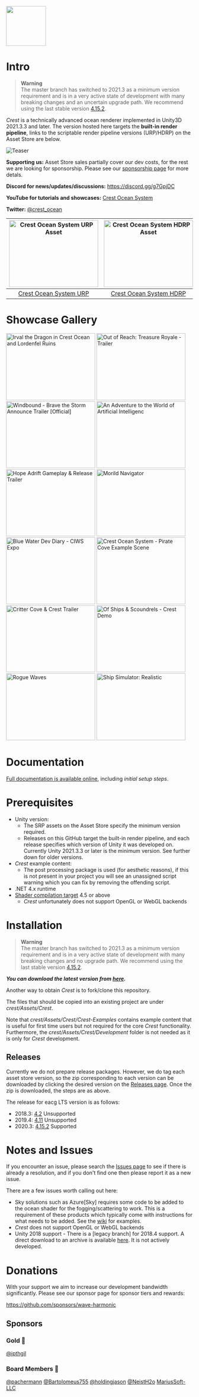 
<img src="https://raw.githubusercontent.com/wave-harmonic/crest/master/logo/crest-oceanrender-logomark128.png" width="107">

# Intro

> **Warning**
> <br> The master branch has switched to 2021.3 as a minimum version requirement and is in a very active state of development with many breaking changes and an uncertain upgrade path. We recommend using the last stable version [4.15.2](https://github.com/wave-harmonic/crest/releases/tag/4.15.2).

*Crest* is a technically advanced ocean renderer implemented in Unity3D 2021.3.3 and later.
The version hosted here targets the **built-in render pipeline**, links to the scriptable render pipeline versions (URP/HDRP) on the Asset Store are below.

![Teaser](https://raw.githubusercontent.com/wave-harmonic/crest/master/img/teaser5.png)

**Supporting us:** Asset Store sales partially cover our dev costs, for the rest we are looking for sponsorship. Please see our [sponsorship page](https://github.com/sponsors/wave-harmonic) for more detals.

**Discord for news/updates/discussions:** https://discord.gg/g7GpjDC

**YouTube for tutorials and showcases:** [Crest Ocean System](https://www.youtube.com/channel/UC7_ZKKCXZmH64rRZqe-C0WA)

**Twitter:** [@crest_ocean](https://twitter.com/@crest_ocean)

|<a href="https://assetstore.unity.com/packages/tools/particles-effects/crest-ocean-system-urp-141674" target="_blank"><img src="https://assetstorev1-prd-cdn.unity3d.com/key-image/ae4a1e07-c6f1-4b2e-b1c3-9f2065d43515.jpg" alt="Crest Ocean System URP Asset" width="240" height="180"/></a>|<a href="https://assetstore.unity.com/packages/tools/particles-effects/crest-ocean-system-urp-141674" target="_blank"><img src="https://assetstorev1-prd-cdn.unity3d.com/key-image/68d1442e-488d-4ae9-8ec4-a7e3ff913788.jpg" alt="Crest Ocean System HDRP Asset" width="240" height="180"/></a>|
:-:|:-:|
[Crest Ocean System URP](https://assetstore.unity.com/packages/tools/particles-effects/crest-ocean-system-urp-141674?aid=1011lic2K)|[Crest Ocean System HDRP](https://assetstore.unity.com/packages/tools/particles-effects/crest-ocean-system-hdrp-164158?aid=1011lic2K)

# Showcase Gallery

<a href="https://www.youtube.com/watch?feature=player_embedded&v=aZScNG8-H2U" target="_blank"><img src="https://img.youtube.com/vi/aZScNG8-H2U/0.jpg" alt="Irval the Dragon in Crest Ocean and Lordenfel Ruins" width="240" height="180" /></a>
<a href="https://www.youtube.com/watch?feature=player_embedded&v=_Rq5dfZfQ1k" target="_blank"><img src="https://img.youtube.com/vi/_Rq5dfZfQ1k/0.jpg" alt="Out of Reach: Treasure Royale - Trailer" width="240" height="180" /></a>
<a href="https://www.youtube.com/watch?feature=player_embedded&v=70voKq6cdKQ" target="_blank"><img src="https://img.youtube.com/vi/70voKq6cdKQ/0.jpg" alt="Windbound - Brave the Storm Announce Trailer [Official]" width="240" height="180" /></a>
<a href="https://www.youtube.com/watch?feature=player_embedded&v=ZmKto87To-0" target="_blank"><img src="https://img.youtube.com/vi/ZmKto87To-0/0.jpg" alt="An Adventure to the World of Artificial Intelligenc" width="240" height="180" /></a>
<a href="https://www.youtube.com/watch?feature=player_embedded&v=nsQJ5IJVHVw" target="_blank"><img src="https://img.youtube.com/vi/nsQJ5IJVHVw/0.jpg" alt="Hope Adrift Gameplay & Release Trailer" width="240" height="180" /></a>
<a href="https://www.youtube.com/watch?feature=player_embedded&v=Qfy5P4Zygvs" target="_blank"><img src="https://img.youtube.com/vi/Qfy5P4Zygvs/0.jpg" alt="Morild Navigator" width="240" height="180" /></a>
<a href="https://www.youtube.com/watch?feature=player_embedded&v=LNIQ6RF5lrw" target="_blank"><img src="https://img.youtube.com/vi/LNIQ6RF5lrw/0.jpg" alt="Blue Water Dev Diary - CIWS Expo" width="240" height="180" /></a>
<a href="https://www.youtube.com/watch?feature=player_embedded&v=3i6VpdKw2Q0" target="_blank"><img src="https://img.youtube.com/vi/3i6VpdKw2Q0/0.jpg" alt="Crest Ocean System - Pirate Cove Example Scene" width="240" height="180" /></a>
<a href="https://www.youtube.com/watch?feature=player_embedded&v=m2ZojyD4PZc" target="_blank"><img src="https://img.youtube.com/vi/m2ZojyD4PZc/0.jpg" alt="Critter Cove & Crest Trailer" width="240" height="180" /></a>
<a href="https://www.youtube.com/watch?feature=player_embedded&v=zCeK_Kdxqa0" target="_blank"><img src="https://img.youtube.com/vi/zCeK_Kdxqa0/0.jpg" alt="Of Ships & Scoundrels - Crest Demo" width="240" height="180" /></a>
<a href="https://www.youtube.com/watch?feature=player_embedded&v=HVlJa2J0wSc" target="_blank"><img src="https://img.youtube.com/vi/HVlJa2J0wSc/0.jpg" alt="Rogue Waves" width="240" height="180" /></a>
<a href="https://www.youtube.com/watch?feature=player_embedded&v=SG4OTpVO9_E" target="_blank"><img src="https://img.youtube.com/vi/SG4OTpVO9_E/0.jpg" alt="Ship Simulator: Realistic" width="240" height="180" /></a>

# Documentation

[Full documentation is available online](https://crest.readthedocs.io/en/latest), including *initial setup steps*.

# Prerequisites

* Unity version:
  * The SRP assets on the Asset Store specify the minimum version required.
  * Releases on this GitHub target the built-in render pipeline, and each release specifies which version of Unity it was developed on. Currently Unity 2021.3.3 or later is the minimum version. See further down for older versions.
* *Crest* example content:
  * The post processing package is used (for aesthetic reasons), if this is not present in your project you will see an unassigned script warning which you can fix by removing the offending script.
* .NET 4.x runtime
* [Shader compilation target](https://docs.unity3d.com/Manual/SL-ShaderCompileTargets.html) 4.5 or above
  * *Crest* unfortunately does not support OpenGL or WebGL backends

# Installation

> **Warning**
> <br> The master branch has switched to 2021.3 as a minimum version requirement and is in a very active state of development with many breaking changes and no upgrade path. We recommend using the last stable version [4.15.2](https://github.com/wave-harmonic/crest/releases/tag/4.15.2).

***You can download the latest version from [here](https://github.com/wave-harmonic/crest/archive/master.zip).***

Another way to obtain *Crest* is to fork/clone this repository.

The files that should be copied into an existing project are under *crest/Assets/Crest*.

Note that *crest/Assets/Crest/Crest-Examples* contains example content that is useful for first time users but not required for the core *Crest* functionality. Furthermore, the *crest/Assets/Crest/Development* folder is not needed as it is only for *Crest* development.

## Releases

Currently we do not prepare release packages. However, we do tag each asset store version, so the zip corresponding to each version can be downloaded by clicking the desired version on the [Releases page](https://github.com/wave-harmonic/crest/releases). Once the zip is downloaded, the steps are as above.

The release for eacg LTS version is as follows:
- 2018.3: [4.2](https://github.com/wave-harmonic/crest/releases/tag/4.2) Unsupported
- 2019.4: [4.11](https://github.com/wave-harmonic/crest/releases/tag/4.11) Unsupported
- 2020.3: [4.15.2](https://github.com/wave-harmonic/crest/releases/tag/4.15.2) Supported


# Notes and Issues

If you encounter an issue, please search the [Issues page](https://github.com/wave-harmonic/crest/issues) to see if there is already a resolution, and if you don't find one then please report it as a new issue.

There are a few issues worth calling out here:

* Sky solutions such as Azure[Sky] requires some code to be added to the ocean shader for the fogging/scattering to work. This is a requirement of these products which typically come with instructions for what needs to be added. See the [wiki](https://github.com/wave-harmonic/crest/wiki) for examples.
* *Crest* does not support OpenGL or WebGL backends
* Unity 2018 support - There is a [legacy branch] for 2018.4 support. A direct download to an archive is available [here](https://github.com/wave-harmonic/crest/archive/legacy/unity-2018.zip). It is not actively developed.

# Donations

With your support we aim to increase our development bandwidth significantly. Please see our sponsor page for sponsor tiers and rewards:

https://github.com/sponsors/wave-harmonic

## Sponsors

### Gold 🥇

[@ipthgil](https://github.com/ipthgil)

### Board Members 🚀

[@pachermann](https://github.com/pachermann) [@Bartolomeus755](https://github.com/Bartolomeus755) [@holdingjason](https://github.com/holdingjason) [@NeistH2o](https://github.com/NeistH2o) [MariusSoft-LLC](https://github.com/MariusSoft-LLC)
